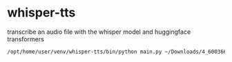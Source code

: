 # whisper-tts

transcribe an audio file with the whisper model and huggingface transformers

```bash
/opt/home/user/venv/whisper-tts/bin/python main.py ~/Downloads/4_6003661898036281664.mp3
```
